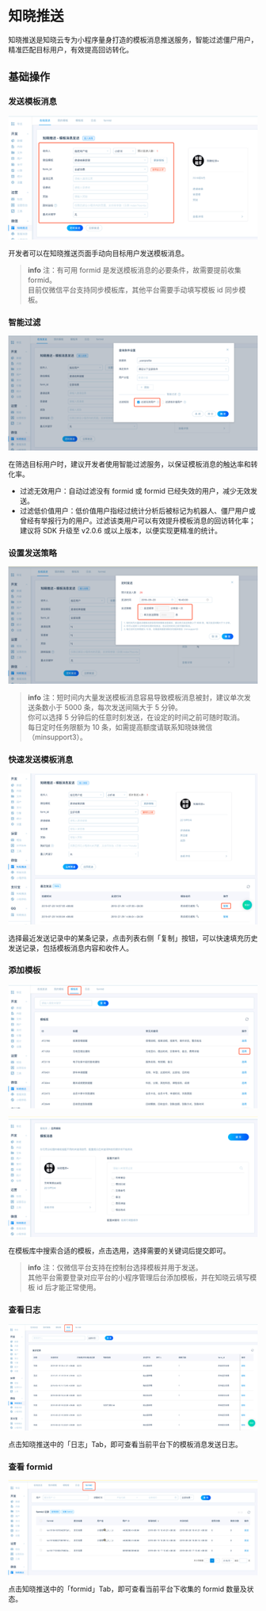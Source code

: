 # 知晓推送

知晓推送是知晓云专为小程序量身打造的模板消息推送服务，智能过滤僵尸用户，精准匹配目标用户，有效提高回访转化。

## 基础操作

### 发送模板消息

![发送模板消息](/images/dashboard/miniapp/send-message.png)

开发者可以在知晓推送页面手动向目标用户发送模板消息。

> **info**
> 注：有可用 formid 是发送模板消息的必要条件，故需要提前收集 formid。   
> 目前仅微信平台支持同步模板库，其他平台需要手动填写模板 id 同步模板。

### 智能过滤

![智能过滤](/images/dashboard/miniapp/smart-filter.png)

在筛选目标用户时，建议开发者使用智能过滤服务，以保证模板消息的触达率和转化率。

* 过滤无效用户：自动过滤没有 formid 或 formid 已经失效的用户，减少无效发送。
* 过滤低价值用户：低价值用户指经过统计分析后被标记为机器人、僵尸用户或曾经有举报行为的用户。过滤该类用户可以有效提升模板消息的回访转化率；建议将 SDK 升级至 v2.0.6 或以上版本，以便实现更精准的统计。

### 设置发送策略

![设置发送策略](/images/dashboard/miniapp/transmission-strategy.png)

> **info**
> 注：短时间内大量发送模板消息容易导致模板消息被封，建议单次发送条数小于 5000 条，每次发送间隔大于 5 分钟。   
> 你可以选择 5 分钟后的任意时刻发送，在设定的时间之前可随时取消。   
> 每日定时任务限额为 10 条，如需提高额度请联系知晓妹微信（minsupport3）。

### 快速发送模板消息

![快速发送模板消息](/images/dashboard/miniapp/quickly-send-message.png)

选择最近发送记录中的某条记录，点击列表右侧「复制」按钮，可以快速填充历史发送记录，包括模板消息内容和收件人。

### 添加模板

![添加模板](/images/dashboard/miniapp/add-template.png)

![添加模板](/images/dashboard/miniapp/choose-template.png)

在模板库中搜索合适的模板，点击选用，选择需要的关键词后提交即可。

> **info**
> 注：仅微信平台支持在控制台选择模板并用于发送。   
> 其他平台需要登录对应平台的小程序管理后台添加模板，并在知晓云填写模板 id 后才能正常使用。

### 查看日志

![查看日志](/images/dashboard/miniapp/check-log.png)

点击知晓推送中的「日志」Tab，即可查看当前平台下的模板消息发送日志。

### 查看 formid

![查看 formid](/images/dashboard/miniapp/check-formid.png)

点击知晓推送中的「formid」Tab，即可查看当前平台下收集的 formid 数量及状态。
